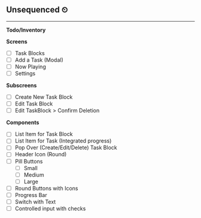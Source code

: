 ## Unsequenced ⏲

----
__Todo/Inventory__

**Screens**
* [ ] Task Blocks
* [ ] Add a Task (Modal)
* [ ] Now Playing
* [ ] Settings

**Subscreens**
* [ ] Create New Task Block
* [ ] Edit Task Block
* [ ] Edit TaskBlock > Confirm Deletion

**Components**
* [ ] List Item for Task Block
* [ ] List Item for Task (Integrated progress)
* [ ] Pop Over (Create/Edit/Delete) Task Block
* [ ] Header Icon (Round)
* [ ] Pill Buttons
    * [ ] Small
    * [ ] Medium
    * [ ] Large
* [ ] Round Buttons with Icons
* [ ] Progress Bar
* [ ] Switch with Text
* [ ] Controlled input with checks
